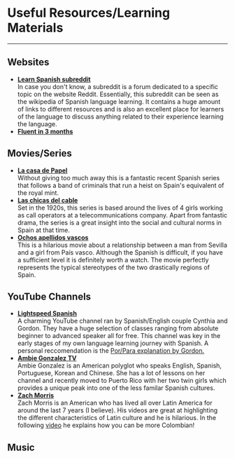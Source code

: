 <h1>Useful Resources/Learning Materials</h1>

<hr>

<h2>Websites</h2>

<ul style="font-weight: bold;">
  <li><a href="https://www.reddit.com/r/learnspanish/">Learn Spanish subreddit</a><br><span style="font-weight: normal;">In case you don't know, a subreddit is a forum dedicated to a specific topic on the website Reddit. Essentially, this subreddit can be seen as the wikipedia of Spanish language learning. It contains a huge amount of links to different resources and is also an excellent place for learners of the language to discuss anything related to their experience learning the language.</span></li>
  <li><a href="https://www.fluentin3months.com/study-spanish/">Fluent in 3 months</a><br><span style-"font-weight: normal;">
    </li>
  </ul>

<h2>Movies/Series</h2>

<ul style="font-weight: bold;">
  <li><a href="https://www.imdb.com/title/tt6468322/">La casa de Papel</a><br><span style="font-weight: normal;">Without giving too much away this is a fantastic recent Spanish series that follows a band of criminals that run a heist on Spain's equivalent of the royal mint.</span></li>
  <li><a href="https://www.imdb.com/title/tt5674718/">Las chicas del cable</a><br><span style="font-weight: normal;">Set in the 1920s, this series is based around the lives of 4 girls working as call operators at a telecommunications company. Apart from fantastic drama, the series is a great insight into the social and cultural norms in Spain at that time.</span></li>
  <li><a href="https://www.imdb.com/title/tt2955316/">Ochos apellidos vascos</a><br><span style="font-weight: normal;">This is a hilarious movie about a relationship between a man from Sevilla and a girl from País vasco. Although the Spanish is difficult, if you have a sufficient level it is definitely worth a watch. The movie perfectly represents the typical stereotypes of the two drastically regions of Spain.</span></li>
  </ul>
  

<h2>YouTube Channels</h2>

<ul style="font-weight: bold;">
  <li><a href="https://www.youtube.com/user/LightSpeedSpanish">Lightspeed Spanish</a><br><span style="font-weight: normal;">A charming YouTube channel ran by Spanish/English couple Cynthia and Gordon. They have a huge selection of classes ranging from absolute beginner to advanced speaker all for free. This channel was key in the early stages of my own language learning journey with Spanish. A personal reccomendation is the <a href="https://www.youtube.com/watch?v=8h1m6W4ZqgM">Por/Para explanation by Gordon.</a></span></li>
  <li><a href="https://www.youtube.com/channel/UCBpoa34u0KPILxh3Rmbl_Kw">Ambie Gonzalez TV</a><br><span style="font-weight: normal;">Ambie Gonzalez is an American polyglot who speaks English, Spanish, Portuguese, Korean and Chinese. She has a lot of lessons on her channel and recently moved to Puerto Rico with her two twin girls which provides a unique peak into one of the less familar Spanish cultures.</span></li>
  <li><a href="https://www.youtube.com/channel/UC6MwGi30pqAmg2djWyksUBA">Zach Morris</a><br><span style="font-weight: normal;">Zach Morris is an American who has lived all over Latin America for around the last 7 years (I believe). His videos are great at highlighting the different characteristics of Latin culture and he is hilarious. In the following <a href="https://www.youtube.com/watch?v=JMgS9_bEo8Y">video</a> he explains how you can be more Colombian!</span></li>
  
</ul>

<h2>Music</h2>
